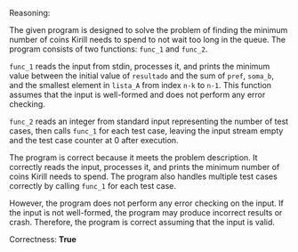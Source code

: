 Reasoning:

The given program is designed to solve the problem of finding the minimum number of coins Kirill needs to spend to not wait too long in the queue. The program consists of two functions: `func_1` and `func_2`.

`func_1` reads the input from stdin, processes it, and prints the minimum value between the initial value of `resultado` and the sum of `pref`, `soma_b`, and the smallest element in `lista_A` from index `n-k` to `n-1`. This function assumes that the input is well-formed and does not perform any error checking.

`func_2` reads an integer from standard input representing the number of test cases, then calls `func_1` for each test case, leaving the input stream empty and the test case counter at 0 after execution.

The program is correct because it meets the problem description. It correctly reads the input, processes it, and prints the minimum number of coins Kirill needs to spend. The program also handles multiple test cases correctly by calling `func_1` for each test case.

However, the program does not perform any error checking on the input. If the input is not well-formed, the program may produce incorrect results or crash. Therefore, the program is correct assuming that the input is valid.

Correctness: **True**